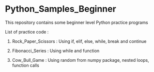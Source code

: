 # Python_Samples_Beginner
This repository contains some beginner level Python practice programs

List of practice code :

1) Rock_Paper_Scissors : Using if, elif, else, while, break and continue

2) Fibonacci_Series : Using while and function

3) Cow_Bull_Game : Using random from numpy package, nested loops, function calls 
